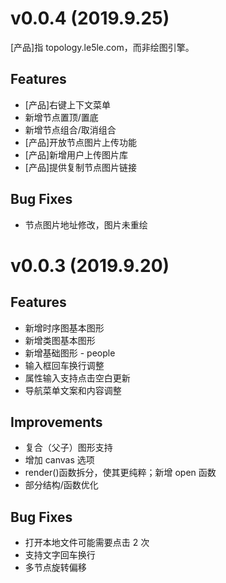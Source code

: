 # v0.0.4 (2019.9.25)

[产品]指 topology.le5le.com，而非绘图引擎。

## Features

- [产品]右键上下文菜单
- 新增节点置顶/置底
- 新增节点组合/取消组合
- [产品]开放节点图片上传功能
- [产品]新增用户上传图片库
- [产品]提供复制节点图片链接

## Bug Fixes

- 节点图片地址修改，图片未重绘

# v0.0.3 (2019.9.20)

## Features

- 新增时序图基本图形
- 新增类图基本图形
- 新增基础图形 - people
- 输入框回车换行调整
- 属性输入支持点击空白更新
- 导航菜单文案和内容调整

## Improvements

- 复合（父子）图形支持
- 增加 canvas 选项
- render()函数拆分，使其更纯粹；新增 open 函数
- 部分结构/函数优化

## Bug Fixes

- 打开本地文件可能需要点击 2 次
- 支持文字回车换行
- 多节点旋转偏移
